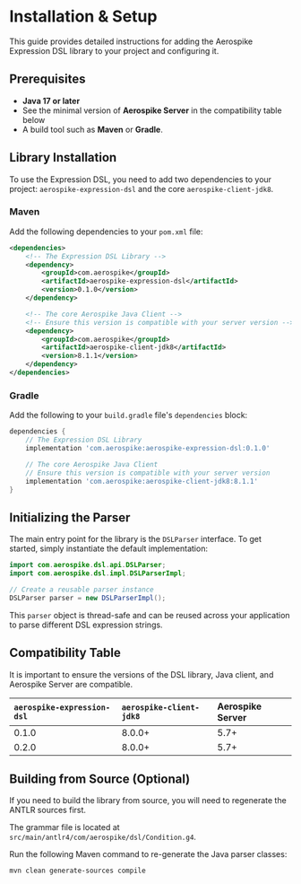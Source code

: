 # Installation & Setup

This guide provides detailed instructions for adding the Aerospike Expression DSL library to your project and configuring it.

## Prerequisites

*   **Java 17 or later**
*   See the minimal version of **Aerospike Server** in the compatibility table below
*   A build tool such as **Maven** or **Gradle**.

## Library Installation

To use the Expression DSL, you need to add two dependencies to your project: `aerospike-expression-dsl` and the core `aerospike-client-jdk8`.

### Maven

Add the following dependencies to your `pom.xml` file:

```xml
<dependencies>
    <!-- The Expression DSL Library -->
    <dependency>
        <groupId>com.aerospike</groupId>
        <artifactId>aerospike-expression-dsl</artifactId>
        <version>0.1.0</version>
    </dependency>

    <!-- The core Aerospike Java Client -->
    <!-- Ensure this version is compatible with your server version -->
    <dependency>
        <groupId>com.aerospike</groupId>
        <artifactId>aerospike-client-jdk8</artifactId>
        <version>8.1.1</version>
    </dependency>
</dependencies>
```

### Gradle

Add the following to your `build.gradle` file's `dependencies` block:

```groovy
dependencies {
    // The Expression DSL Library
    implementation 'com.aerospike:aerospike-expression-dsl:0.1.0'

    // The core Aerospike Java Client
    // Ensure this version is compatible with your server version
    implementation 'com.aerospike:aerospike-client-jdk8:8.1.1'
}
```

## Initializing the Parser

The main entry point for the library is the `DSLParser` interface. To get started, simply instantiate the default implementation:

```java
import com.aerospike.dsl.api.DSLParser;
import com.aerospike.dsl.impl.DSLParserImpl;

// Create a reusable parser instance
DSLParser parser = new DSLParserImpl();
```

This `parser` object is thread-safe and can be reused across your application to parse different DSL expression strings.

## Compatibility Table

It is important to ensure the versions of the DSL library, Java client, and Aerospike Server are compatible.

| `aerospike-expression-dsl` | `aerospike-client-jdk8` | Aerospike Server |
|:---------------------------| :--- |:-----------------|
| 0.1.0                      | 8.0.0+ | 5.7+             |
| 0.2.0                      | 8.0.0+ | 5.7+             |

## Building from Source (Optional)

If you need to build the library from source, you will need to regenerate the ANTLR sources first. 

The grammar file is located at `src/main/antlr4/com/aerospike/dsl/Condition.g4`.

Run the following Maven command to re-generate the Java parser classes:

```sh
mvn clean generate-sources compile
```